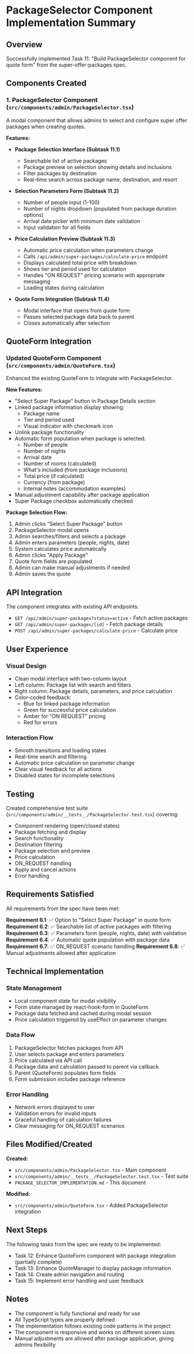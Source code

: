 # PackageSelector Component Implementation Summary

## Overview
Successfully implemented Task 11: "Build PackageSelector component for quote form" from the super-offer-packages spec.

## Components Created

### 1. PackageSelector Component (`src/components/admin/PackageSelector.tsx`)
A modal component that allows admins to select and configure super offer packages when creating quotes.

**Features:**
- **Package Selection Interface (Subtask 11.1)**
  - Searchable list of active packages
  - Package preview on selection showing details and inclusions
  - Filter packages by destination
  - Real-time search across package name, destination, and resort

- **Selection Parameters Form (Subtask 11.2)**
  - Number of people input (1-100)
  - Number of nights dropdown (populated from package duration options)
  - Arrival date picker with minimum date validation
  - Input validation for all fields

- **Price Calculation Preview (Subtask 11.3)**
  - Automatic price calculation when parameters change
  - Calls `/api/admin/super-packages/calculate-price` endpoint
  - Displays calculated total price with breakdown
  - Shows tier and period used for calculation
  - Handles "ON REQUEST" pricing scenario with appropriate messaging
  - Loading states during calculation

- **Quote Form Integration (Subtask 11.4)**
  - Modal interface that opens from quote form
  - Passes selected package data back to parent
  - Closes automatically after selection

## QuoteForm Integration

### Updated QuoteForm Component (`src/components/admin/QuoteForm.tsx`)
Enhanced the existing QuoteForm to integrate with PackageSelector.

**New Features:**
- "Select Super Package" button in Package Details section
- Linked package information display showing:
  - Package name
  - Tier and period used
  - Visual indicator with checkmark icon
- Unlink package functionality
- Automatic form population when package is selected:
  - Number of people
  - Number of nights
  - Arrival date
  - Number of rooms (calculated)
  - What's included (from package inclusions)
  - Total price (if calculated)
  - Currency (from package)
  - Internal notes (accommodation examples)
- Manual adjustment capability after package application
- Super Package checkbox automatically checked

**Package Selection Flow:**
1. Admin clicks "Select Super Package" button
2. PackageSelector modal opens
3. Admin searches/filters and selects a package
4. Admin enters parameters (people, nights, date)
5. System calculates price automatically
6. Admin clicks "Apply Package"
7. Quote form fields are populated
8. Admin can make manual adjustments if needed
9. Admin saves the quote

## API Integration

The component integrates with existing API endpoints:
- `GET /api/admin/super-packages?status=active` - Fetch active packages
- `GET /api/admin/super-packages/[id]` - Fetch package details
- `POST /api/admin/super-packages/calculate-price` - Calculate price

## User Experience

### Visual Design
- Clean modal interface with two-column layout
- Left column: Package list with search and filters
- Right column: Package details, parameters, and price calculation
- Color-coded feedback:
  - Blue for linked package information
  - Green for successful price calculation
  - Amber for "ON REQUEST" pricing
  - Red for errors

### Interaction Flow
- Smooth transitions and loading states
- Real-time search and filtering
- Automatic price calculation on parameter change
- Clear visual feedback for all actions
- Disabled states for incomplete selections

## Testing

Created comprehensive test suite (`src/components/admin/__tests__/PackageSelector.test.tsx`) covering:
- Component rendering (open/closed states)
- Package fetching and display
- Search functionality
- Destination filtering
- Package selection and preview
- Price calculation
- ON_REQUEST handling
- Apply and cancel actions
- Error handling

## Requirements Satisfied

All requirements from the spec have been met:

**Requirement 6.1**: ✅ Option to "Select Super Package" in quote form
**Requirement 6.2**: ✅ Searchable list of active packages with filtering
**Requirement 6.3**: ✅ Parameters form (people, nights, date) with validation
**Requirement 6.4**: ✅ Automatic quote population with package data
**Requirement 6.7**: ✅ ON_REQUEST scenario handling
**Requirement 6.8**: ✅ Manual adjustments allowed after application

## Technical Implementation

### State Management
- Local component state for modal visibility
- Form state managed by react-hook-form in QuoteForm
- Package data fetched and cached during modal session
- Price calculation triggered by useEffect on parameter changes

### Data Flow
1. PackageSelector fetches packages from API
2. User selects package and enters parameters
3. Price calculated via API call
4. Package data and calculation passed to parent via callback
5. Parent (QuoteForm) populates form fields
6. Form submission includes package reference

### Error Handling
- Network errors displayed to user
- Validation errors for invalid inputs
- Graceful handling of calculation failures
- Clear messaging for ON_REQUEST scenarios

## Files Modified/Created

**Created:**
- `src/components/admin/PackageSelector.tsx` - Main component
- `src/components/admin/__tests__/PackageSelector.test.tsx` - Test suite
- `PACKAGE_SELECTOR_IMPLEMENTATION.md` - This document

**Modified:**
- `src/components/admin/QuoteForm.tsx` - Added PackageSelector integration

## Next Steps

The following tasks from the spec are ready to be implemented:
- Task 12: Enhance QuoteForm component with package integration (partially complete)
- Task 13: Enhance QuoteManager to display package information
- Task 14: Create admin navigation and routing
- Task 15: Implement error handling and user feedback

## Notes

- The component is fully functional and ready for use
- All TypeScript types are properly defined
- The implementation follows existing code patterns in the project
- The component is responsive and works on different screen sizes
- Manual adjustments are allowed after package application, giving admins flexibility
